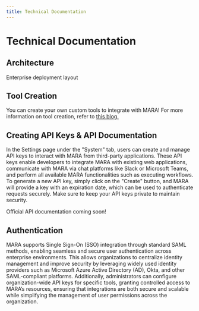 ```yaml
---
title: Technical Documentation
---
```


# Technical Documentation

## Architecture
<vimg src="mara/architecture.png" />
Enterprise deployment layout

## Tool Creation

You can create your own custom tools to integrate with MARA! For more information on tool creation, refer to <a href="https://nanome.ai/blog/introduction-to-mara-tool-creation/">this blog.</a>

## Creating API Keys & API Documentation

In the Settings page under the "System" tab, users can create and manage API keys to interact with MARA from third-party applications. These API keys enable developers to integrate MARA with existing web applications, communicate with MARA via chat platforms like Slack or Microsoft Teams, and perform all available MARA functionalities such as executing workflows. To generate a new API key, simply click on the "Create" button, and MARA will provide a key with an expiration date, which can be used to authenticate requests securely. Make sure to keep your API keys private to maintain security.

Official API documentation coming soon!

## Authentication

MARA supports Single Sign-On (SSO) integration through standard SAML methods, enabling seamless and secure user authentication across enterprise environments. This allows organizations to centralize identity management and improve security by leveraging widely used identity providers such as Microsoft Azure Active Directory (AD), Okta, and other SAML-compliant platforms. 
Additionally, administrators can configure organization-wide API keys for specific tools, granting controlled access to MARA’s resources, ensuring that integrations are both secure and scalable while simplifying the management of user permissions across the organization.
